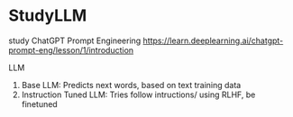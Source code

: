 # StudyLLM
study ChatGPT Prompt Engineering
https://learn.deeplearning.ai/chatgpt-prompt-eng/lesson/1/introduction



LLM
1. Base LLM: Predicts next words, based on text training data
2. Instruction Tuned LLM: Tries follow intructions/ using RLHF, be finetuned


